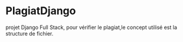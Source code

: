 # PlagiatDjango
projet Django Full Stack, pour vérifier le plagiat,le concept utilisé est la structure de fichier.
